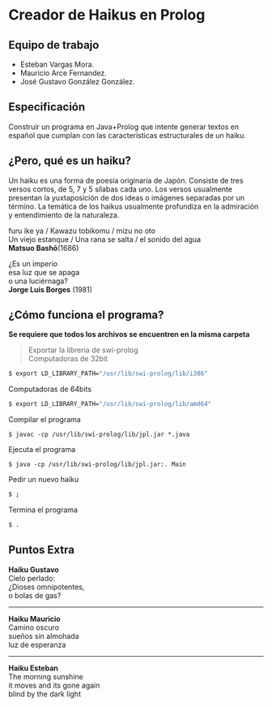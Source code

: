 Creador de Haikus en Prolog
===========================
Equipo de trabajo
-----------------
- Esteban Vargas Mora.
- Mauricio Arce Fernandez.
- José Gustavo González González.

Especificación
--------------
Construir un programa en Java+Prolog que intente generar textos en español que cumplan con las características estructurales de un haiku.

¿Pero, qué es un haiku?
-----------------------
Un haiku es una forma de poesía originaria de Japón. Consiste de tres versos cortos, de 5, 7 y 5 sílabas cada uno. Los versos usualmente presentan la yuxtaposición de dos ideas o imágenes separadas por un término. La temática de los haikus 
usualmente profundiza en la admiración y entendimiento de la naturaleza.

furu ike ya / Kawazu tobikomu / mizu no oto </br>
Un viejo estanque / Una rana se salta / el sonido del agua </br>
**Matsuo Bashō**(1686)

¿Es un imperio </br>
esa luz que se apaga </br>
o una luciérnaga? </br>
**Jorge Luis Borges** (1981)

¿Cómo funciona el programa?
---------------------------

**Se requiere que todos los archivos se encuentren en la misma carpeta**

> Exportar la libreria de swi-prolog<br>
Computadoras de 32bit
```bash
$ export LD_LIBRARY_PATH="/usr/lib/swi-prolog/lib/i386"
```
Computadoras de 64bits
```bash
$ export LD_LIBRARY_PATH="/usr/lib/swi-prolog/lib/amd64"
```

Compilar el programa
```
$ javac -cp /usr/lib/swi-prolog/lib/jpl.jar *.java
```

Ejecuta el programa
```
$ java -cp /usr/lib/swi-prolog/lib/jpl.jar:. Main
```

Pedir un nuevo haiku
```bash
$ ;
```

Termina el programa
```bash
$ .
```

Puntos Extra
------------

**Haiku Gustavo** </br>
Cielo perlado: </br>
¿Dioses omnipotentes, </br>
o bolas de gas? </br>

------------

**Haiku Mauricio** </br>
Camino oscuro </br>
sueños sin almohada </br>
luz de esperanza </br>

------------

**Haiku Esteban** </br>
The morning sunshine </br>
it moves and its gone again </br>
blind by the dark light </br>
